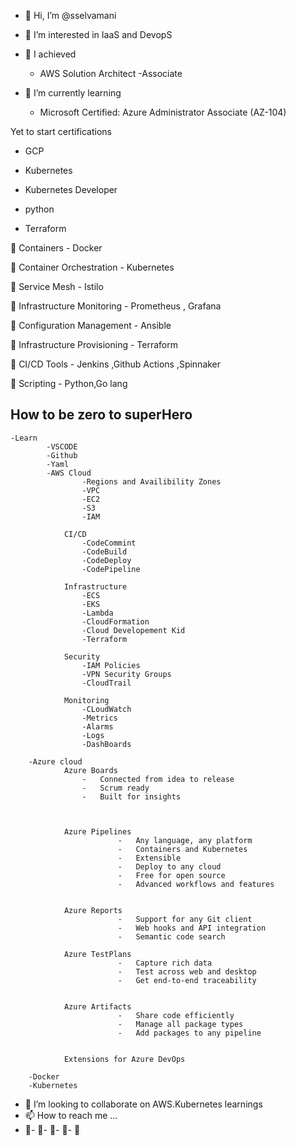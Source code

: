 
- 👋 Hi, I’m @sselvamani
- 👀 I’m interested in IaaS and DevopS
- 🌱 I achieved 
    - AWS Solution Architect -Associate

- 🌱 I’m currently learning 
	-	Microsoft Certified: Azure Administrator Associate (AZ-104)

Yet to start certifications 
-	GCP

-	Kubernetes
-	Kubernetes Developer
-	python
-	Terraform


👀  Containers
	- 	Docker

👀  Container Orchestration
	- 	Kubernetes

👀  Service Mesh 
	- Istilo	

👀  Infrastructure Monitoring 
	- Prometheus , Grafana

👀  Configuration Management 
	- Ansible

👀  Infrastructure Provisioning
	- 	Terraform	

👀  CI/CD Tools
	-	Jenkins	,Github Actions ,Spinnaker

👀  Scripting 
	- Python,Go lang

## How to be zero to superHero
	-Learn
			-VSCODE
			-Github
			-Yaml
			-AWS Cloud 
					-Regions and Availibility Zones
					-VPC
					-EC2
					-S3
					-IAM

				CI/CD
					-CodeCommint
					-CodeBuild
					-CodeDeploy
					-CodePipeline

				Infrastructure
					-ECS
					-EKS
					-Lambda
					-CloudFormation
					-Cloud Developement Kid
					-Terraform

				Security 
					-IAM Policies
					-VPN Security Groups
					-CloudTrail

				Monitoring
					-CLoudWatch
					-Metrics
					-Alarms
					-Logs
					-DashBoards				

		-Azure cloud
				Azure Boards    
					-   Connected from idea to release
					-   Scrum ready
					-   Built for insights



				Azure Pipelines 
							-   Any language, any platform
							-   Containers and Kubernetes
							-   Extensible
							-   Deploy to any cloud
							-   Free for open source
							-   Advanced workflows and features


				Azure Reports   
							-   Support for any Git client
							-   Web hooks and API integration
							-   Semantic code search

				Azure TestPlans
							-   Capture rich data
							-   Test across web and desktop
							-   Get end-to-end traceability


				Azure Artifacts
							-   Share code efficiently
							-   Manage all package types
							-   Add packages to any pipeline


				Extensions for Azure DevOps

		-Docker
		-Kubernetes



- 💞️ I’m looking to collaborate on AWS.Kubernetes learnings
- 📫 How to reach me ...
- 💞️- 💞️- 💞️- 💞️- 💞️

<!---
sselvamani/sselvamani is a ✨ special ✨ repository because its `README.md` (this file) appears on your GitHub profile.
You can click the Preview link to take a look at your changes.
--->

